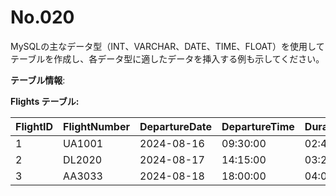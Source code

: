# No.020

MySQLの主なデータ型（INT、VARCHAR、DATE、TIME、FLOAT）を使用してテーブルを作成し、各データ型に適したデータを挿入する例も示してください。

**テーブル情報**:

**Flights テーブル:**

| FlightID | FlightNumber | DepartureDate | DepartureTime | Duration | TicketPrice |
|----------|--------------|---------------|---------------|----------|-------------|
| 1        | UA1001       | 2024-08-16    | 09:30:00      | 02:45    | 250.50      |
| 2        | DL2020       | 2024-08-17    | 14:15:00      | 03:20    | 320.75      |
| 3        | AA3033       | 2024-08-18    | 18:00:00      | 04:00    | 410.00      |
